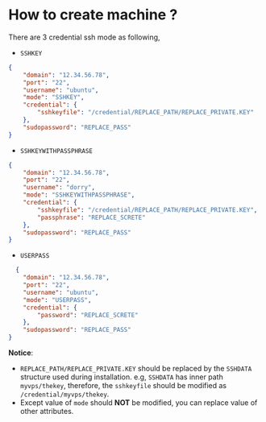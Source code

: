 # How to create machine ?

There are 3 credential ssh mode as following,
* `SSHKEY`
```json
{
    "domain": "12.34.56.78",
    "port": "22",
    "username": "ubuntu",
    "mode": "SSHKEY",
    "credential": {
        "sshkeyfile": "/credential/REPLACE_PATH/REPLACE_PRIVATE.KEY"
    },
    "sudopassword": "REPLACE_PASS"
}
```
* `SSHKEYWITHPASSPHRASE`
```json
{
    "domain": "12.34.56.78",
    "port": "22",
    "username": "dorry",
    "mode": "SSHKEYWITHPASSPHRASE",
    "credential": {
        "sshkeyfile": "/credential/REPLACE_PATH/REPLACE_PRIVATE.KEY",
        "passphrase": "REPLACE_SCRETE"
    },
    "sudopassword": "REPLACE_PASS"
}
```
* `USERPASS`
```json
  {
    "domain": "12.34.56.78",
    "port": "22",
    "username": "ubuntu",
    "mode": "USERPASS",
    "credential": {
        "password": "REPLACE_SCRETE"
    },
    "sudopassword": "REPLACE_PASS"
}
```

__Notice__:
* `REPLACE_PATH/REPLACE_PRIVATE.KEY` should be replaced by the `SSHDATA` structure used during installation. e.g, `SSHDATA` has inner path `myvps/thekey`, therefore, the `sshkeyfile` should be modified as `/credential/myvps/thekey`.
* Except value of `mode` should __NOT__ be modified, you can replace value of other attributes.
